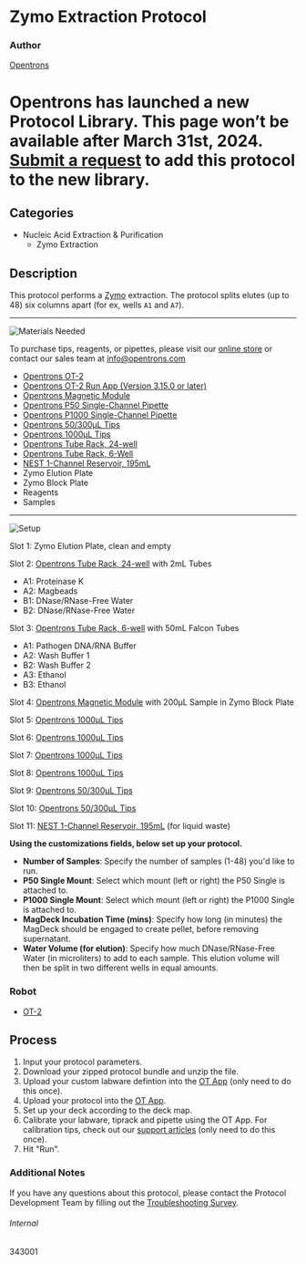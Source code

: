 # Zymo Extraction Protocol

### Author
[Opentrons](https://opentrons.com/)


# Opentrons has launched a new Protocol Library. This page won’t be available after March 31st, 2024. [Submit a request](https://docs.google.com/forms/d/e/1FAIpQLSdYYp9QCKow4nn0KlCVsMS3HX0eJ0N9O7-erajKvcpT0lWbSg/viewform) to add this protocol to the new library.

## Categories
* Nucleic Acid Extraction & Purification
	* Zymo Extraction


## Description
This protocol performs a [Zymo](https://www.zymoresearch.com/) extraction. The protocol splits elutes (up to 48) six columns apart (for ex, wells `A1` and `A7`).


---
![Materials Needed](https://s3.amazonaws.com/opentrons-protocol-library-website/custom-README-images/001-General+Headings/materials.png)

To purchase tips, reagents, or pipettes, please visit our [online store](https://shop.opentrons.com/) or contact our sales team at [info@opentrons.com](mailto:info@opentrons.com)

* [Opentrons OT-2](https://shop.opentrons.com/collections/ot-2-robot/products/ot-2)
* [Opentrons OT-2 Run App (Version 3.15.0 or later)](https://opentrons.com/ot-app/)
* [Opentrons Magnetic Module](https://shop.opentrons.com/collections/hardware-modules/products/magdeck)
* [Opentrons P50 Single-Channel Pipette](https://shop.opentrons.com/collections/ot-2-pipettes)
* [Opentrons P1000 Single-Channel Pipette](https://shop.opentrons.com/collections/ot-2-pipettes)
* [Opentrons 50/300µL Tips](https://shop.opentrons.com/collections/opentrons-tips/products/opentrons-300ul-tips)
* [Opentrons 1000µL Tips](https://shop.opentrons.com/collections/opentrons-tips/products/opentrons-1000ul-tips)
* [Opentrons Tube Rack, 24-well](https://shop.opentrons.com/collections/verified-labware/products/tube-rack-set-1)
* [Opentrons Tube Rack, 6-Well](https://shop.opentrons.com/collections/verified-labware/products/tube-rack-set-1)
* [NEST 1-Channel Reservoir, 195mL](https://labware.opentrons.com/nest_1_reservoir_195ml?category=reservoir)
* Zymo Elution Plate
* Zymo Block Plate
* Reagents
* Samples


---
![Setup](https://s3.amazonaws.com/opentrons-protocol-library-website/custom-README-images/001-General+Headings/Setup.png)

Slot 1: Zymo Elution Plate, clean and empty

Slot 2: [Opentrons Tube Rack, 24-well](https://shop.opentrons.com/collections/verified-labware/products/tube-rack-set-1) with 2mL Tubes
* A1: Proteinase K
* A2: Magbeads
* B1: DNase/RNase-Free Water
* B2: DNase/RNase-Free Water

Slot 3: [Opentrons Tube Rack, 6-well](https://shop.opentrons.com/collections/verified-labware/products/tube-rack-set-1) with 50mL Falcon Tubes
* A1: Pathogen DNA/RNA Buffer
* A2: Wash Buffer 1
* B2: Wash Buffer 2
* A3: Ethanol
* B3: Ethanol

Slot 4: [Opentrons Magnetic Module](https://shop.opentrons.com/collections/hardware-modules/products/magdeck) with 200µL Sample in Zymo Block Plate

Slot 5: [Opentrons 1000µL Tips](https://shop.opentrons.com/collections/opentrons-tips/products/opentrons-1000ul-tips)

Slot 6: [Opentrons 1000µL Tips](https://shop.opentrons.com/collections/opentrons-tips/products/opentrons-1000ul-tips)

Slot 7: [Opentrons 1000µL Tips](https://shop.opentrons.com/collections/opentrons-tips/products/opentrons-1000ul-tips)

Slot 8: [Opentrons 1000µL Tips](https://shop.opentrons.com/collections/opentrons-tips/products/opentrons-1000ul-tips)

Slot 9: [Opentrons 50/300µL Tips](https://shop.opentrons.com/collections/opentrons-tips/products/opentrons-300ul-tips)

Slot 10: [Opentrons 50/300µL Tips](https://shop.opentrons.com/collections/opentrons-tips/products/opentrons-300ul-tips)

Slot 11: [NEST 1-Channel Reservoir, 195mL](https://labware.opentrons.com/nest_1_reservoir_195ml?category=reservoir) (for liquid waste)




**Using the customizations fields, below set up your protocol.**
* **Number of Samples**: Specify the number of samples (1-48) you'd like to run.
* **P50 Single Mount**: Select which mount (left or right) the P50 Single is attached to.
* **P1000 Single Mount**: Select which mount (left or right) the P1000 Single is attached to.
* **MagDeck Incubation Time (mins)**: Specify how long (in minutes) the MagDeck should be engaged to create pellet, before removing supernatant.
* **Water Volume (for elution)**: Specify how much DNase/RNase-Free Water (in microliters) to add to each sample. This elution volume will then be split in two different wells in equal amounts.



### Robot
* [OT-2](https://opentrons.com/ot-2)

## Process

1. Input your protocol parameters.
2. Download your zipped protocol bundle and unzip the file.
3. Upload your custom labware defintion into the [OT App](https://opentrons.com/ot-app) (only need to do this once).
4. Upload your protocol into the [OT App](https://opentrons.com/ot-app).
5. Set up your deck according to the deck map.
6. Calibrate your labware, tiprack and pipette using the OT App. For calibration tips, check out our [support articles](https://support.opentrons.com/en/collections/1559720-guide-for-getting-started-with-the-ot-2) (only need to do this once).
7. Hit "Run".

### Additional Notes
If you have any questions about this protocol, please contact the Protocol Development Team by filling out the [Troubleshooting Survey](https://protocol-troubleshooting.paperform.co/).

###### Internal
343001
